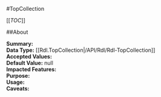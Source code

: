 #TopCollection

[[_TOC_]]

##About

**Summary:**   
**Data Type:** [[Rdl.TopCollection|/API/Rdl/Rdl-TopCollection]]  
**Accepted Values:**   
**Default Value:** null  
**Impacted Features:**   
**Purpose:**   
**Usage:**   
**Caveats:**   

